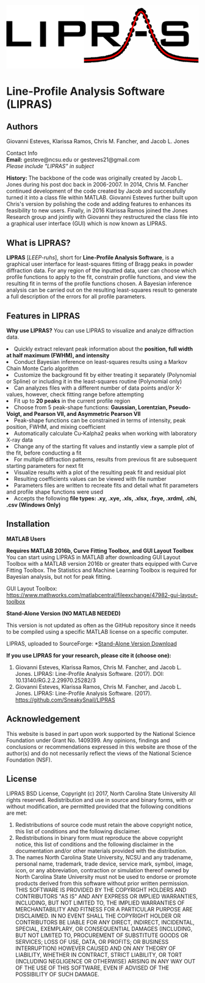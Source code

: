 ![stack Overflow](https://github.com/SneakySnail/LIPRAS/blob/master/Logo/Logo_R3.png?raw=true)
# Line-Profile Analysis Software (LIPRAS)


## Authors
Giovanni Esteves, Klarissa Ramos, Chris M. Fancher, and Jacob L. Jones

<p>Contact Info<br>
<b>Email:</b> gesteve@ncsu.edu or gesteves21@gmail.com<br>
<i> Please include "LIPRAS" in subject </i></p>

<b> History: </b>The backbone of the code was originally created by Jacob L. Jones during his post doc back in 2006-2007. In 2014, Chris M. Fancher continued development of the code created by Jacob and successfully turned it into a class file within MATLAB. Giovanni Esteves further built upon Chris's version by polishing the code and adding features to enhances its feasibility to new users. Finally, in 2016 Klarissa Ramos joined the Jones Research group and jointly with Giovanni they restructured the class file into a graphical user interface (GUI) which is now known as LIPRAS.

## What is LIPRAS?

**LIPRAS** [*LEEP-ruhs*], short for **Line-Profile Analysis Software**, is a graphical user interface for least-squares fitting of Bragg peaks in powder diffraction data. For any region of the inputted data, user can choose which profile functions to apply to the fit, constrain profile functions, and view the resulting fit in terms of the profile functions chosen. A Bayesian inference analysis can be carried out on the resulting least-squares result to generate a full description of the errors for all profile parameters.


## Features in LIPRAS
<b> Why use LIPRAS?</b> You can use LIPRAS to visualize and analyze diffraction data.

<li> Quickly extract relevant peak information about the <b>position, full width at half maximum (FWHM), and intensity</b> </li>
<li> Conduct Bayesian inference on least-squares results using a Markov Chain Monte Carlo algorithm</li>
<li> Customize the background fit by either treating it separately (Polynomial or Spline) or including it in the least-squares routine (Polynomial only)</li>
<li> Can analyzes files with a different number of data points and/or X-values, however, check fitting range before attempting </li>
<li> Fit up to <b>20 peaks</b> in the current profile region </li>
<li> Choose from 5 peak-shape functions: <b>Gaussian, Lorentzian, Pseudo-Voigt, and Pearson VII, and Asymmetric Pearson VII</b> </li>
<li> Peak-shape functions can be constrained in terms of intensity, peak position, FWHM, and mixing coefficient</li>
<li> Automatically calculate Cu-Kalpha2 peaks when working with laboratory X-ray data </li>
<li> Change any of the starting fit values and instantly view a sample plot of the fit, before conducting a fit</li>
<li> For multiple diffraction patterns, results from previous fit are subsequent starting parameters for next fit </li>
<li> Visualize results with a plot of the resulting peak fit and residual plot</li>
<li> Resulting coefficients values can be viewed with file number </li>
<li> Parameters files are written to recreate fits and detail what fit parameters and profile shape functions were used</li>
<li> Accepts the following <b>file types: .xy, .xye, .xls, .xlsx, .fxye, .xrdml, .chi, .csv (Windows Only)</b></li>


## Installation
**MATLAB Users**

**Requires MATLAB 2016b, Curve Fitting Toolbox, and GUI Layout Toolbox**<br>
You can start using LIPRAS in MATLAB after downloading GUI Layout Toolbox with a MATLAB version 2016b or greater thats equipped with Curve Fitting Toolbox. The Statistics and Machine Learning Toolbox is required for Bayesian analysis, but not for peak fitting.

GUI Layout Toolbox: https://www.mathworks.com/matlabcentral/fileexchange/47982-gui-layout-toolbox

**Stand-Alone Version (NO MATLAB NEEDED)**

This version is not updated as often as the GitHub repository since it needs to be compiled using a specific MATLAB license on a specific computer. 

LIPRAS, uploaded to SourceForge:
*[Stand-Alone Version Download](https://sourceforge.net/projects/lipras/)

**If you use LIPRAS for your research, please cite it (choose one):**

1. Giovanni Esteves, Klarissa Ramos, Chris M. Fancher, and Jacob L. Jones. LIPRAS: Line-Profile Analysis Software. (2017). DOI: 10.13140/RG.2.2.29970.25282/3
2. Giovanni Esteves, Klarissa Ramos, Chris M. Fancher, and Jacob L. Jones. LIPRAS: Line-Profile Analysis Software. (2017). https://github.com/SneakySnail/LIPRAS


## Acknowledgement
This website is based in part upon work supported by the National Science Foundation under Grant No. 1409399. Any opinions, findings and conclusions or recommendations expressed in this website are those of the author(s) and do not necessarily reflect the views of the National Science Foundation (NSF).

## License
LIPRAS BSD License,
Copyright (c) 2017, North Carolina State University
All rights reserved.
Redistribution and use in source and binary forms, with or without modification, are permitted provided
that the following conditions are met:

1. Redistributions of source code must retain the above copyright notice, this list of conditions and the
following disclaimer.
2. Redistributions in binary form must reproduce the above copyright notice, this list of conditions and
the following disclaimer in the documentation and/or other materials provided with the distribution.
3. The names North Carolina State University, NCSU and any tradename, personal name,
trademark, trade device, service mark, symbol, image, icon, or any abbreviation, contraction or
simulation thereof owned by North Carolina State University must not be used to endorse or promote
products derived from this software without prior written permission.
THIS SOFTWARE IS PROVIDED BY THE COPYRIGHT HOLDERS AND CONTRIBUTORS "AS IS" AND ANY
EXPRESS OR IMPLIED WARRANTIES, INCLUDING, BUT NOT LIMITED TO, THE IMPLIED WARRANTIES OF
MERCHANTABILITY AND FITNESS FOR A PARTICULAR PURPOSE ARE DISCLAIMED. IN NO EVENT SHALL
THE COPYRIGHT HOLDER OR CONTRIBUTORS BE LIABLE FOR ANY DIRECT, INDIRECT, INCIDENTAL,
SPECIAL, EXEMPLARY, OR CONSEQUENTIAL DAMAGES (INCLUDING, BUT NOT LIMITED TO,
PROCUREMENT OF SUBSTITUTE GOODS OR SERVICES; LOSS OF USE, DATA, OR PROFITS; OR BUSINESS
INTERRUPTION) HOWEVER CAUSED AND ON ANY THEORY OF LIABILITY, WHETHER IN CONTRACT, STRICT
LIABILITY, OR TORT (INCLUDING NEGLIGENCE OR OTHERWISE) ARISING IN ANY WAY OUT OF THE USE OF
THIS SOFTWARE, EVEN IF ADVISED OF THE POSSIBILITY OF SUCH DAMAGE.
